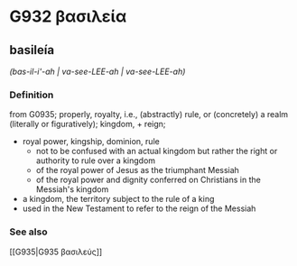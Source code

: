 # G932 βασιλεία

## basileía

_(bas-il-i'-ah | va-see-LEE-ah | va-see-LEE-ah)_

### Definition

from G0935; properly, royalty, i.e., (abstractly) rule, or (concretely) a realm (literally or figuratively); kingdom, + reign; 

- royal power, kingship, dominion, rule
  - not to be confused with an actual kingdom but rather the right or authority to rule over a kingdom
  - of the royal power of Jesus as the triumphant Messiah
  - of the royal power and dignity conferred on Christians in the Messiah's kingdom
- a kingdom, the territory subject to the rule of a king
- used in the New Testament to refer to the reign of the Messiah

### See also

[[G935|G935 βασιλεύς]]
